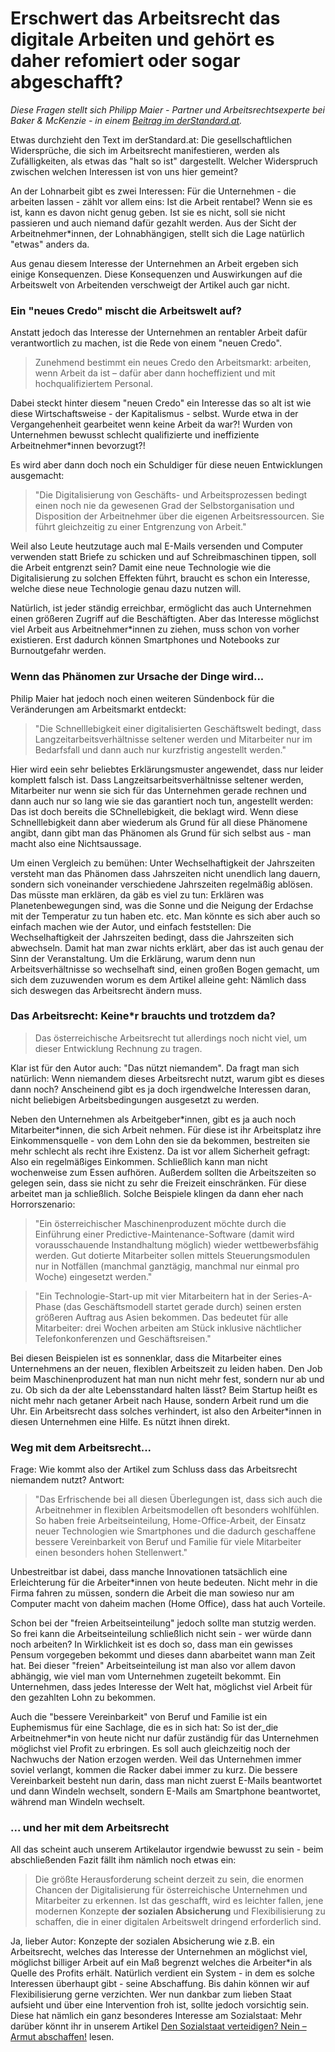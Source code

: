 # Erschwert das Arbeitsrecht das digitale Arbeiten und gehört es daher refomiert oder sogar abgeschafft?
  
*Diese Fragen stellt sich Philipp Maier - Partner und Arbeitsrechtsexperte bei Baker & McKenzie - in einem [Beitrag im derStandard.at](http://mobil.derstandard.at/2000044206137/Wenn-das-Arbeitsrecht-digitales-Arbeiten-erschwert?ref=rss).*

Etwas durchzieht den Text im derStandard.at: Die gesellschaftlichen Widersprüche, die sich im Arbeitsrecht manifestieren, werden als Zufälligkeiten, als etwas das "halt so ist" dargestellt. Welcher Widerspruch zwischen welchen Interessen ist von uns hier gemeint? 

An der Lohnarbeit gibt es zwei Interessen: Für die Unternehmen - die arbeiten lassen - zählt vor allem eins: Ist die Arbeit rentabel? Wenn sie es ist, kann es davon nicht genug geben. Ist sie es nicht, soll sie nicht passieren und auch niemand dafür gezahlt werden. Aus der Sicht der Arbeitnehmer*innen, der Lohnabhängigen, stellt sich die Lage natürlich "etwas" anders da.

Aus genau diesem Interesse der Unternehmen an Arbeit ergeben sich einige Konsequenzen. Diese Konsequenzen und Auswirkungen auf die Arbeitswelt von Arbeitenden verschweigt der Artikel auch gar nicht. 

### Ein "neues Credo" mischt die Arbeitswelt auf?

Anstatt jedoch das Interesse der Unternehmen an rentabler Arbeit dafür verantwortlich zu machen, ist die Rede von einem "neuen Credo". 

> Zunehmend bestimmt ein neues Credo den Arbeitsmarkt: arbeiten, wenn Arbeit da ist – dafür aber dann hocheffizient und mit hochqualifiziertem Personal.

Dabei steckt hinter diesem "neuen Credo" ein Interesse das so alt ist wie diese Wirtschaftsweise - der Kapitalismus - selbst. Wurde etwa in der Vergangehenheit gearbeitet wenn keine Arbeit da war?! Wurden von Unternehmen bewusst schlecht qualifizierte und ineffiziente Arbeitnehmer\*innen bevorzugt?!

Es wird aber dann doch noch ein Schuldiger für diese neuen Entwicklungen ausgemacht:
> "Die Digitalisierung von Geschäfts- und Arbeitsprozessen bedingt einen noch nie da gewesenen Grad der Selbstorganisation und Disposition der Arbeitnehmer über die eigenen Arbeitsressourcen. Sie führt gleichzeitig zu einer Entgrenzung von Arbeit."

Weil also Leute heutzutage auch mal E-Mails versenden und Computer verwenden statt Briefe zu schicken und auf Schreibmaschinen tippen, soll die Arbeit entgrenzt sein? Damit eine neue Technologie wie die Digitalisierung zu solchen Effekten führt, braucht es schon ein Interesse, welche diese neue Technologie genau dazu nutzen will.

Natürlich, ist jeder ständig erreichbar, ermöglicht das auch Unternehmen einen größeren Zugriff auf die Beschäftigten. Aber das Interesse möglichst viel Arbeit aus Arbeitnehmer\*innen zu ziehen, muss schon von vorher existieren. Erst dadurch können Smartphones und Notebooks zur Burnoutgefahr werden.

### Wenn das Phänomen zur Ursache der Dinge wird...

Philip Maier hat jedoch noch einen weiteren Sündenbock für die Veränderungen am Arbeitsmarkt entdeckt:

>"Die Schnelllebigkeit einer digitalisierten Geschäftswelt bedingt, dass Langzeitarbeitsverhältnisse seltener werden und Mitarbeiter nur im Bedarfsfall und dann auch nur kurzfristig angestellt werden."

Hier wird eein sehr beliebtes Erklärungsmuster angewendet, dass nur leider komplett falsch ist. Dass Langzeitsarbeitsverhältnisse seltener werden, Mitarbeiter nur wenn sie sich für das Unternehmen gerade rechnen und dann auch nur so lang wie sie das garantiert noch tun, angestellt werden: Das ist doch bereits die SChnellebigkeit, die beklagt wird. Wenn diese Schnelllebigkeit dann aber wiederum als Grund für all diese Phänomene angibt, dann gibt man das Phänomen als Grund für sich selbst aus - man macht also eine Nichtsaussage. 

Um einen Vergleich zu bemühen: Unter Wechselhaftigkeit der Jahrszeiten versteht man das Phänomen dass Jahrszeiten nicht unendlich lang dauern, sondern sich voneinander verschiedene Jahrszeiten regelmäßig ablösen. Das müsste man erklären, da gäb es viel zu tun: Erklären was Planetenbewegungen sind, was die Sonne und die Neigung der Erdachse mit der Temperatur zu tun haben etc. etc. Man könnte es sich aber auch so einfach machen wie der Autor, und einfach feststellen: Die Wechselhaftigkeit der Jahrszeiten bedingt, dass die Jahrszeiten sich abwechseln. Damit hat man zwar nichts erklärt, aber das ist auch genau der Sinn der Veranstaltung. Um die Erklärung, warum denn nun Arbeitsverhältnisse so wechselhaft sind, einen großen Bogen gemacht, um sich dem zuzuwenden worum es dem Artikel alleine geht: Nämlich dass sich deswegen das Arbeitsrecht ändern muss.

### Das Arbeitsrecht: Keine\*r brauchts und trotzdem da?

> Das österreichische Arbeitsrecht tut allerdings noch nicht viel, um dieser Entwicklung Rechnung zu tragen.

Klar ist für den Autor auch: "Das nützt niemandem". Da fragt man sich natürlich: Wenn niemandem dieses Arbeitsrecht nutzt, warum gibt es dieses dann noch? Anscheinend gibt es ja doch irgendwelche Interessen daran, nicht beliebigen Arbeitsbedingungen ausgesetzt zu werden. 

Neben den Unternehmen als Arbeitgeber\*innen, gibt es ja auch noch Mitarbeiter\*innen, die sich Arbeit nehmen. Für diese ist ihr Arbeitsplatz ihre Einkommensquelle - von dem Lohn den sie da bekommen, bestreiten sie mehr schlecht als recht ihre Existenz. Da ist vor allem Sicherheit gefragt: Also ein regelmäßiges Einkommen. Schließlich kann man nicht wochenweise zum Essen aufhören. Außerdem sollten die Arbeitszeiten so gelegen sein, dass sie nicht zu sehr die Freizeit einschränken. Für diese arbeitet man ja schließlich. Solche Beispiele klingen da dann eher nach Horrorszenario:

>"Ein österreichischer Maschinenproduzent möchte durch die Einführung einer Predictive-Maintenance-Software (damit wird vorausschauende Instandhaltung möglich) wieder wettbewerbsfähig werden. Gut dotierte Mitarbeiter sollen mittels Steuerungsmodulen nur in Notfällen (manchmal ganztägig, manchmal nur einmal pro Woche) eingesetzt werden."

>"Ein Technologie-Start-up mit vier Mitarbeitern hat in der Series-A-Phase (das Geschäftsmodell startet gerade durch) seinen ersten größeren Auftrag aus Asien bekommen. Das bedeutet für alle Mitarbeiter: drei Wochen arbeiten am Stück inklusive nächtlicher Telefonkonferenzen und Geschäftsreisen."

Bei diesen Beispielen ist es sonnenklar, dass die Mitarbeiter eines Unternehmens an der neuen, flexiblen Arbeitszeit zu leiden haben. Den Job beim Maschinenproduzent hat man nun nicht mehr fest, sondern nur ab und zu. Ob sich da der alte Lebensstandard halten lässt? Beim Startup heißt es nicht mehr nach getaner Arbeit nach Hause, sondern Arbeit rund um die Uhr. Ein Arbeitsrecht dass solches verhindert, ist also den Arbeiter\*innen in diesen Unternehmen eine Hilfe. Es nützt ihnen direkt. 

### Weg mit dem Arbeitsrecht...

Frage: Wie kommt also der Artikel zum Schluss dass das Arbeitsrecht niemandem nutzt? Antwort:

>"Das Erfrischende bei all diesen Überlegungen ist, dass sich auch die Arbeitnehmer in flexiblen Arbeitsmodellen oft besonders wohlfühlen. So haben freie Arbeitseinteilung, Home-Office-Arbeit, der Einsatz neuer Technologien wie Smartphones und die dadurch geschaffene bessere Vereinbarkeit von Beruf und Familie für viele Mitarbeiter einen besonders hohen Stellenwert."

Unbestreitbar ist dabei, dass manche Innovationen tatsächlich eine Erleichterung für die Arbeiter\*innen von heute bedeuten. Nicht mehr in die Firma fahren zu müssen, sondern die Arbeit die man sowieso nur am Computer macht von daheim machen (Home Office), dass hat auch Vorteile. 

Schon bei der "freien Arbeitseinteilung" jedoch sollte man stutzig werden. So frei kann die Arbeitseinteilung schließlich nicht sein - wer würde dann noch arbeiten? In Wirklichkeit ist es doch so, dass man ein gewisses Pensum vorgegeben bekommt und dieses dann abarbeitet wann man Zeit hat. Bei dieser "freien" Arbeitseinteilung ist man also vor allem davon abhängig, wie viel man vom Unternehmen zugeteilt bekommt. Ein Unternehmen, dass jedes Interesse der Welt hat, möglichst viel Arbeit für den gezahlten Lohn zu bekommen.

Auch die "bessere Vereinbarkeit" von Beruf und Familie ist ein Euphemismus für eine Sachlage, die es in sich hat: So ist der_die Arbeitnehmer\*in von heute nicht nur dafür zuständig für das Unternehmen möglichst viel Profit zu erbringen. Es soll auch  gleichzeitig noch der Nachwuchs der Nation erzogen werden. Weil das Unternehmen immer soviel verlangt, kommen die Racker dabei immer zu kurz. Die bessere Vereinbarkeit besteht nun darin, dass man nicht zuerst E-Mails beantwortet und dann Windeln wechselt, sondern E-Mails am Smartphone beantwortet, während man Windeln wechselt.

### ... und her mit dem Arbeitsrecht

All das scheint auch unserem Artikelautor irgendwie bewusst zu sein - beim abschließenden Fazit fällt ihm nämlich noch etwas ein:

>Die größte Herausforderung scheint derzeit zu sein, die enormen Chancen der Digitalisierung für österreichische Unternehmen und Mitarbeiter zu erkennen. Ist das geschafft, wird es leichter fallen, jene modernen Konzepte **der sozialen Absicherung** und Flexibilisierung zu schaffen, die in einer digitalen Arbeitswelt dringend erforderlich sind. 

Ja, lieber Autor: Konzepte der sozialen Absicherung wie z.B. ein Arbeitsrecht, welches das Interesse der Unternehmen an möglichst viel, möglichst billiger Arbeit auf ein Maß begrenzt welches die Arbeiter\*in als Quelle des Profits erhält. Natürlich verdient ein System - in dem es solche Interessen überhaupt gibt - seine Abschaffung. Bis dahin können wir auf Flexibilisierung gerne verzichten. Wer nun dankbar zum lieben Staat aufsieht und über eine Intervention froh ist, sollte jedoch vorsichtig sein. Diese hat nämlich ein ganz besonderes Interesse am Sozialstaat: Mehr darüber könnt ihr in unserem Artikel [Den Sozialstaat verteidigen? Nein – Armut abschaffen!](https://geskrit.wordpress.com/texte/den-sozialstaat-verteidigen-nein-armut-abschaffen) lesen.
